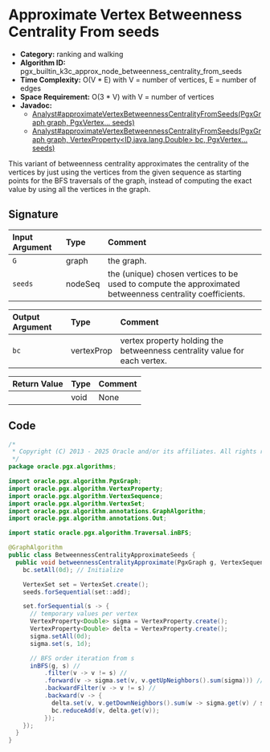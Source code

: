 # Approximate Vertex Betweenness Centrality From seeds

- **Category:** ranking and walking
- **Algorithm ID:** pgx_builtin_k3c_approx_node_betweenness_centrality_from_seeds
- **Time Complexity:** O(V * E) with V = number of vertices, E = number of edges
- **Space Requirement:** O(3 * V) with V = number of vertices
- **Javadoc:**
  - [Analyst#approximateVertexBetweennessCentralityFromSeeds(PgxGraph graph, PgxVertex<ID>... seeds)](https://docs.oracle.com/en/database/oracle/property-graph/25.1/spgjv/oracle/pgx/api/Analyst.html#approximateVertexBetweennessCentralityFromSeeds_oracle_pgx_api_PgxGraph_oracle_pgx_api_PgxVertex____)
  - [Analyst#approximateVertexBetweennessCentralityFromSeeds(PgxGraph graph, VertexProperty<ID,java.lang.Double> bc, PgxVertex<ID>... seeds)](https://docs.oracle.com/en/database/oracle/property-graph/25.1/spgjv/oracle/pgx/api/Analyst.html#approximateVertexBetweennessCentralityFromSeeds_oracle_pgx_api_PgxGraph_oracle_pgx_api_VertexProperty_oracle_pgx_api_PgxVertex____)

This variant of betweenness centrality approximates the centrality of the vertices by just using the vertices from the given sequence as starting points for the BFS traversals of the graph, instead of computing the exact value by using all the vertices in the graph.

## Signature

| Input Argument | Type | Comment |
| :--- | :--- | :--- |
| `G` | graph | the graph. |
| `seeds` | nodeSeq | the (unique) chosen vertices to be used to compute the approximated betweenness centrality coefficients. |

| Output Argument | Type | Comment |
| :--- | :--- | :--- |
| `bc` | vertexProp<double> | vertex property holding the betweenness centrality value for each vertex. |

| Return Value | Type | Comment |
| :--- | :--- | :--- |
| | void | None |

## Code

```java
/*
 * Copyright (C) 2013 - 2025 Oracle and/or its affiliates. All rights reserved.
 */
package oracle.pgx.algorithms;

import oracle.pgx.algorithm.PgxGraph;
import oracle.pgx.algorithm.VertexProperty;
import oracle.pgx.algorithm.VertexSequence;
import oracle.pgx.algorithm.VertexSet;
import oracle.pgx.algorithm.annotations.GraphAlgorithm;
import oracle.pgx.algorithm.annotations.Out;

import static oracle.pgx.algorithm.Traversal.inBFS;

@GraphAlgorithm
public class BetweennessCentralityApproximateSeeds {
  public void betweennessCentralityApproximate(PgxGraph g, VertexSequence seeds, @Out VertexProperty<Double> bc) {
    bc.setAll(0d); // Initialize

    VertexSet set = VertexSet.create();
    seeds.forSequential(set::add);

    set.forSequential(s -> {
      // temporary values per vertex
      VertexProperty<Double> sigma = VertexProperty.create();
      VertexProperty<Double> delta = VertexProperty.create();
      sigma.setAll(0d);
      sigma.set(s, 1d);

      // BFS order iteration from s
      inBFS(g, s) //
          .filter(v -> v != s) //
          .forward(v -> sigma.set(v, v.getUpNeighbors().sum(sigma))) //
          .backwardFilter(v -> v != s) //
          .backward(v -> {
            delta.set(v, v.getDownNeighbors().sum(w -> sigma.get(v) / sigma.get(w) * (1 + delta.get(w))));
            bc.reduceAdd(v, delta.get(v));
          });
    });
  }
}
```
